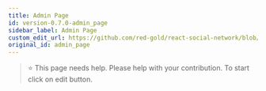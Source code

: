 ```yaml
---
title: Admin Page
id: version-0.7.0-admin_page
sidebar_label: Admin Page
custom_edit_url: https://github.com/red-gold/react-social-network/blob/v0.7.0/README.md
original_id: admin_page
---
```



> ⭐️ This page needs help. Please help with your contribution. To start click on edit button.
